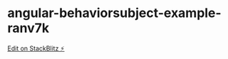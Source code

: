 # angular-behaviorsubject-example-ranv7k

[Edit on StackBlitz ⚡️](https://stackblitz.com/edit/angular-behaviorsubject-example-ranv7k)